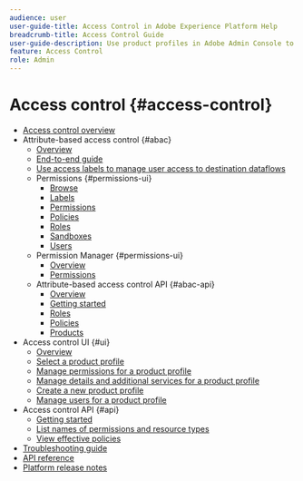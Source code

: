 ```yaml
---
audience: user
user-guide-title: Access Control in Adobe Experience Platform Help
breadcrumb-title: Access Control Guide
user-guide-description: Use product profiles in Adobe Admin Console to manage user permissions. Learn how to assign users to products and sandboxes.
feature: Access Control
role: Admin
---
```


# Access control {#access-control}

* [Access control overview](home.md)
* Attribute-based access control {#abac}
  * [Overview](abac/overview.md)
  * [End-to-end guide](abac/end-to-end-guide.md)
  * [Use access labels to manage user access to destination dataflows](/help/access-control/abac/apply-access-labels-destinations.md)
  * Permissions {#permissions-ui}
    * [Browse](abac/ui/browse.md)
    * [Labels](abac/ui/labels.md)
    * [Permissions](abac/ui/permissions.md)
    * [Policies](abac/ui/policies.md)
    * [Roles](abac/ui/roles.md)
    * [Sandboxes](abac/ui/sandboxes.md)
    * [Users](abac/ui/users.md)
  * Permission Manager {#permissions-ui}
    * [Overview](abac/permission-manager/overview.md)
    * [Permissions](abac/permission-manager/permission-manager.md)
  * Attribute-based access control API {#abac-api}
    * [Overview](abac/api/overview.md)
    * [Getting started](abac/api/getting-started.md)
    * [Roles](abac/api/roles.md)
    * [Policies](abac/api/policies.md)
    * [Products](abac/api/products.md)
* Access control UI {#ui}
  * [Overview](ui/overview.md)
  * [Select a product profile](ui/browse.md)
  * [Manage permissions for a product profile](ui/permissions.md)
  * [Manage details and additional services for a product profile](ui/details-and-services.md)
  * [Create a new product profile](ui/create-profile.md)
  * [Manage users for a product profile](ui/users.md)
* Access control API {#api}
  * [Getting started](api/getting-started.md)
  * [List names of permissions and resource types](api/permissions-and-resource-types.md)
  * [View effective policies](api/effective-policies.md)
* [Troubleshooting guide](troubleshooting-guide.md)
* [API reference](https://www.adobe.io/experience-platform-apis/references/access-control/)
* [Platform release notes](https://experienceleague.adobe.com/en/docs/experience-platform/release-notes/latest)